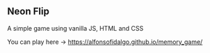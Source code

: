 ## Neon Flip
A simple game using vanilla JS, HTML and CSS

You can play here -> https://alfonsofidalgo.github.io/memory_game/
